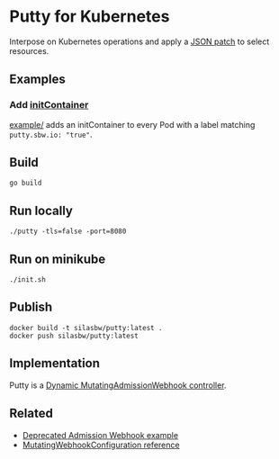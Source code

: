 # Putty for Kubernetes

Interpose on Kubernetes operations and apply a [JSON patch](http://jsonpatch.com/) to select resources.

## Examples

### Add [initContainer](https://kubernetes.io/docs/concepts/workloads/pods/init-containers/)

[example/](example/) adds an initContainer to every Pod with a label matching `putty.sbw.io: "true"`.

## Build

```
go build
```

## Run locally

```
./putty -tls=false -port=8080
```

## Run on minikube

```
./init.sh
```

## Publish

```
docker build -t silasbw/putty:latest .
docker push silasbw/putty:latest
```

## Implementation

Putty is a [Dynamic MutatingAdmissionWebhook controller](https://kubernetes.io/docs/reference/access-authn-authz/extensible-admission-controllers/).

## Related

* [Deprecated Admission Webhook example](https://github.com/caesarxuchao/example-webhook-admission-controller)
* [MutatingWebhookConfiguration reference](https://kubernetes.io/docs/reference/generated/kubernetes-api/v1.15/#mutatingwebhookconfiguration-v1beta1-admissionregistration-k8s-io)
